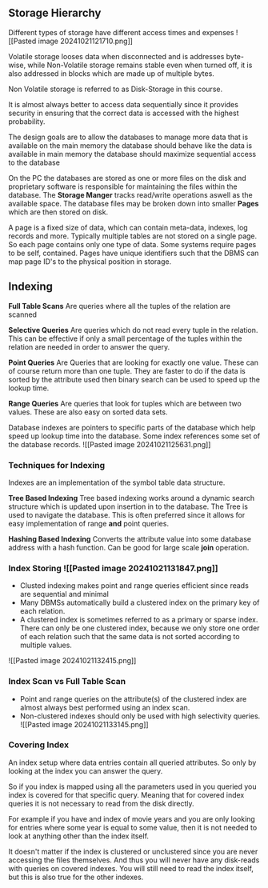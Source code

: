 
## Storage Hierarchy 

Different types of storage have different access times and expenses 
![[Pasted image 20241021121710.png]]

Volatile storage looses data when disconnected and is addresses byte-wise, while Non-Volatile storage remains stable even when turned off, it is also addressed in blocks which are made up of multiple bytes.

Non Volatile storage is referred to as Disk-Storage in this course. 

It is almost always better to access data sequentially since it provides security in ensuring that the correct data is accessed with the highest probability. 

The design goals are to 
allow the databases to manage more data that is available on the main memory 
the database should behave like the data is available in main memory
the database should maximize sequential access to the database 

On the PC the databases are stored as one or more files on the disk and proprietary software is responsible for maintaining the files within the database. The **Storage Manger** tracks read/write operations aswell as the available space. 
The database files may be broken down into smaller **Pages** which are then stored on disk. 

A page is a fixed size of data, which can contain meta-data, indexes, log records and more. Typically multiple tables are not stored on a single page. So each page contains only one type of data. Some systems require pages to be self, contained. Pages have unique identifiers such that the DBMS can map page ID's to the physical position in storage. 



## Indexing

**Full Table Scans**
Are queries where all the tuples of the relation are scanned 

**Selective Queries**
Are queries which do not read every tuple in the relation. This can be effective if only a small percentage of the tuples within the relation are needed in order to answer the query. 

**Point Queries**
Are Queries that are looking for exactly one value. These can of course return more than one tuple. 
They are faster to do if the data is sorted by the attribute used then binary search can be used to speed up the lookup time. 

**Range Queries**
Are queries that look for tuples which are between two values. These are also easy on sorted data sets. 

Database indexes are pointers to specific parts of the database which help speed up lookup time into the database. Some index references some set of the database records. 
![[Pasted image 20241021125631.png]]

### Techniques for Indexing 
Indexes are an implementation of the symbol table data structure. 

**Tree Based Indexing**
Tree based indexing works around a dynamic search structure which is updated upon insertion in to the database. The Tree is used to navigate the database. This is often preferred since it allows for easy implementation of range **and** point queries. 

**Hashing Based Indexing**
Converts the attribute value into some database address with a hash function. Can be good for large scale **join** operation.

### Index Storing ![[Pasted image 20241021131847.png]]
- Clusted indexing makes  point and range queries efficient since reads are sequential and minimal 
- Many DBMSs automatically build a clustered index on the primary key of each relation.
- A clustered index is sometimes referred to as a primary or sparse index.
There can only be one clustered index, because we only store one order of each relation such that the same data is not sorted according to multiple values. 


![[Pasted image 20241021132415.png]]

### Index Scan vs Full Table Scan
* Point and range queries on the attribute(s) of the clustered index are almost always best performed using an index scan. 
*  Non-clustered indexes should only be used with high selectivity queries.
![[Pasted image 20241021133145.png]]

### Covering Index

An index setup where data entries contain all queried attributes. So only by looking at the index you can answer the query. 

So if you index is mapped using all the parameters used in you queried you index is covered for that specific query. Meaning that for covered index queries it is not necessary to read from the disk directly. 

For example if you have and index of movie years and you are only looking for entries where some year is equal to some value, then it is not needed to look at anything other than the index itself. 

It doesn't matter if the index is clustered or unclustered since you are never accessing the files themselves. And thus you will never have any disk-reads with queries on covered indexes. You will still need to read the index itself, but this is also true for the other indexes. 

